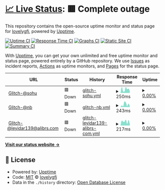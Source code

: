 # [📈 Live Status](https://lovelygfj.github.io/uptime): <!--live status--> **🟥 Complete outage**

This repository contains the open-source uptime monitor and status page for [lovelygfj](https://lovelygfj.github.io/uptime), powered by [Upptime](https://github.com/upptime/upptime).

[![Uptime CI](https://github.com/lovelygfj/uptime/workflows/Uptime%20CI/badge.svg)](https://github.com/lovelygfj/uptime/actions?query=workflow%3A%22Uptime+CI%22)
[![Response Time CI](https://github.com/lovelygfj/uptime/workflows/Response%20Time%20CI/badge.svg)](https://github.com/lovelygfj/uptime/actions?query=workflow%3A%22Response+Time+CI%22)
[![Graphs CI](https://github.com/lovelygfj/uptime/workflows/Graphs%20CI/badge.svg)](https://github.com/lovelygfj/uptime/actions?query=workflow%3A%22Graphs+CI%22)
[![Static Site CI](https://github.com/lovelygfj/uptime/workflows/Static%20Site%20CI/badge.svg)](https://github.com/lovelygfj/uptime/actions?query=workflow%3A%22Static+Site+CI%22)
[![Summary CI](https://github.com/lovelygfj/uptime/workflows/Summary%20CI/badge.svg)](https://github.com/lovelygfj/uptime/actions?query=workflow%3A%22Summary+CI%22)

With [Upptime](https://upptime.js.org), you can get your own unlimited and free uptime monitor and status page, powered entirely by a GitHub repository. We use [Issues](https://github.com/lovelygfj/uptime/issues) as incident reports, [Actions](https://github.com/lovelygfj/uptime/actions) as uptime monitors, and [Pages](https://lovelygfj.github.io/uptime) for the status page.

<!--start: status pages-->
<!-- This summary is generated by Upptime (https://github.com/upptime/upptime) -->
<!-- Do not edit this manually, your changes will be overwritten -->
<!-- prettier-ignore -->
| URL | Status | History | Response Time | Uptime |
| --- | ------ | ------- | ------------- | ------ |
| <img alt="" src="https://icons.duckduckgo.com/ip3/utopian-titanium-rain.glitch.me.ico" height="13"> [Glitch-@sohu](https://utopian-titanium-rain.glitch.me/) | 🟥 Down | [glitch-sohu.yml](https://github.com/lovelygfj/uptime/commits/HEAD/history/glitch-sohu.yml) | <details><summary><img alt="Response time graph" src="./graphs/glitch-sohu/response-time-week.png" height="20"> 250ms</summary><br><a href="https://lovelygfj.github.io/uptime/history/glitch-sohu"><img alt="Response time 1906" src="https://img.shields.io/endpoint?url=https%3A%2F%2Fraw.githubusercontent.com%2Flovelygfj%2Fuptime%2FHEAD%2Fapi%2Fglitch-sohu%2Fresponse-time.json"></a><br><a href="https://lovelygfj.github.io/uptime/history/glitch-sohu"><img alt="24-hour response time 126" src="https://img.shields.io/endpoint?url=https%3A%2F%2Fraw.githubusercontent.com%2Flovelygfj%2Fuptime%2FHEAD%2Fapi%2Fglitch-sohu%2Fresponse-time-day.json"></a><br><a href="https://lovelygfj.github.io/uptime/history/glitch-sohu"><img alt="7-day response time 250" src="https://img.shields.io/endpoint?url=https%3A%2F%2Fraw.githubusercontent.com%2Flovelygfj%2Fuptime%2FHEAD%2Fapi%2Fglitch-sohu%2Fresponse-time-week.json"></a><br><a href="https://lovelygfj.github.io/uptime/history/glitch-sohu"><img alt="30-day response time 244" src="https://img.shields.io/endpoint?url=https%3A%2F%2Fraw.githubusercontent.com%2Flovelygfj%2Fuptime%2FHEAD%2Fapi%2Fglitch-sohu%2Fresponse-time-month.json"></a><br><a href="https://lovelygfj.github.io/uptime/history/glitch-sohu"><img alt="1-year response time 1906" src="https://img.shields.io/endpoint?url=https%3A%2F%2Fraw.githubusercontent.com%2Flovelygfj%2Fuptime%2FHEAD%2Fapi%2Fglitch-sohu%2Fresponse-time-year.json"></a></details> | <details><summary><a href="https://lovelygfj.github.io/uptime/history/glitch-sohu">0.00%</a></summary><a href="https://lovelygfj.github.io/uptime/history/glitch-sohu"><img alt="All-time uptime 74.36%" src="https://img.shields.io/endpoint?url=https%3A%2F%2Fraw.githubusercontent.com%2Flovelygfj%2Fuptime%2FHEAD%2Fapi%2Fglitch-sohu%2Fuptime.json"></a><br><a href="https://lovelygfj.github.io/uptime/history/glitch-sohu"><img alt="24-hour uptime 0.00%" src="https://img.shields.io/endpoint?url=https%3A%2F%2Fraw.githubusercontent.com%2Flovelygfj%2Fuptime%2FHEAD%2Fapi%2Fglitch-sohu%2Fuptime-day.json"></a><br><a href="https://lovelygfj.github.io/uptime/history/glitch-sohu"><img alt="7-day uptime 0.00%" src="https://img.shields.io/endpoint?url=https%3A%2F%2Fraw.githubusercontent.com%2Flovelygfj%2Fuptime%2FHEAD%2Fapi%2Fglitch-sohu%2Fuptime-week.json"></a><br><a href="https://lovelygfj.github.io/uptime/history/glitch-sohu"><img alt="30-day uptime 0.00%" src="https://img.shields.io/endpoint?url=https%3A%2F%2Fraw.githubusercontent.com%2Flovelygfj%2Fuptime%2FHEAD%2Fapi%2Fglitch-sohu%2Fuptime-month.json"></a><br><a href="https://lovelygfj.github.io/uptime/history/glitch-sohu"><img alt="1-year uptime 74.36%" src="https://img.shields.io/endpoint?url=https%3A%2F%2Fraw.githubusercontent.com%2Flovelygfj%2Fuptime%2FHEAD%2Fapi%2Fglitch-sohu%2Fuptime-year.json"></a></details>
| <img alt="" src="https://icons.duckduckgo.com/ip3/brook-amethyst-arrow.glitch.me.ico" height="13"> [Glitch-@nb](https://brook-amethyst-arrow.glitch.me/) | 🟥 Down | [glitch-nb.yml](https://github.com/lovelygfj/uptime/commits/HEAD/history/glitch-nb.yml) | <details><summary><img alt="Response time graph" src="./graphs/glitch-nb/response-time-week.png" height="20"> 243ms</summary><br><a href="https://lovelygfj.github.io/uptime/history/glitch-nb"><img alt="Response time 2199" src="https://img.shields.io/endpoint?url=https%3A%2F%2Fraw.githubusercontent.com%2Flovelygfj%2Fuptime%2FHEAD%2Fapi%2Fglitch-nb%2Fresponse-time.json"></a><br><a href="https://lovelygfj.github.io/uptime/history/glitch-nb"><img alt="24-hour response time 100" src="https://img.shields.io/endpoint?url=https%3A%2F%2Fraw.githubusercontent.com%2Flovelygfj%2Fuptime%2FHEAD%2Fapi%2Fglitch-nb%2Fresponse-time-day.json"></a><br><a href="https://lovelygfj.github.io/uptime/history/glitch-nb"><img alt="7-day response time 243" src="https://img.shields.io/endpoint?url=https%3A%2F%2Fraw.githubusercontent.com%2Flovelygfj%2Fuptime%2FHEAD%2Fapi%2Fglitch-nb%2Fresponse-time-week.json"></a><br><a href="https://lovelygfj.github.io/uptime/history/glitch-nb"><img alt="30-day response time 252" src="https://img.shields.io/endpoint?url=https%3A%2F%2Fraw.githubusercontent.com%2Flovelygfj%2Fuptime%2FHEAD%2Fapi%2Fglitch-nb%2Fresponse-time-month.json"></a><br><a href="https://lovelygfj.github.io/uptime/history/glitch-nb"><img alt="1-year response time 2199" src="https://img.shields.io/endpoint?url=https%3A%2F%2Fraw.githubusercontent.com%2Flovelygfj%2Fuptime%2FHEAD%2Fapi%2Fglitch-nb%2Fresponse-time-year.json"></a></details> | <details><summary><a href="https://lovelygfj.github.io/uptime/history/glitch-nb">0.00%</a></summary><a href="https://lovelygfj.github.io/uptime/history/glitch-nb"><img alt="All-time uptime 73.72%" src="https://img.shields.io/endpoint?url=https%3A%2F%2Fraw.githubusercontent.com%2Flovelygfj%2Fuptime%2FHEAD%2Fapi%2Fglitch-nb%2Fuptime.json"></a><br><a href="https://lovelygfj.github.io/uptime/history/glitch-nb"><img alt="24-hour uptime 0.00%" src="https://img.shields.io/endpoint?url=https%3A%2F%2Fraw.githubusercontent.com%2Flovelygfj%2Fuptime%2FHEAD%2Fapi%2Fglitch-nb%2Fuptime-day.json"></a><br><a href="https://lovelygfj.github.io/uptime/history/glitch-nb"><img alt="7-day uptime 0.00%" src="https://img.shields.io/endpoint?url=https%3A%2F%2Fraw.githubusercontent.com%2Flovelygfj%2Fuptime%2FHEAD%2Fapi%2Fglitch-nb%2Fuptime-week.json"></a><br><a href="https://lovelygfj.github.io/uptime/history/glitch-nb"><img alt="30-day uptime 0.00%" src="https://img.shields.io/endpoint?url=https%3A%2F%2Fraw.githubusercontent.com%2Flovelygfj%2Fuptime%2FHEAD%2Fapi%2Fglitch-nb%2Fuptime-month.json"></a><br><a href="https://lovelygfj.github.io/uptime/history/glitch-nb"><img alt="1-year uptime 73.72%" src="https://img.shields.io/endpoint?url=https%3A%2F%2Fraw.githubusercontent.com%2Flovelygfj%2Fuptime%2FHEAD%2Fapi%2Fglitch-nb%2Fuptime-year.json"></a></details>
| <img alt="" src="https://icons.duckduckgo.com/ip3/lively-pitch-runner.glitch.me.ico" height="13"> [Glitch-@leyidar139@alibrs.com](https://lively-pitch-runner.glitch.me/) | 🟥 Down | [glitch-leyidar139-alibrs-com.yml](https://github.com/lovelygfj/uptime/commits/HEAD/history/glitch-leyidar139-alibrs-com.yml) | <details><summary><img alt="Response time graph" src="./graphs/glitch-leyidar139-alibrs-com/response-time-week.png" height="20"> 217ms</summary><br><a href="https://lovelygfj.github.io/uptime/history/glitch-leyidar139-alibrs-com"><img alt="Response time 1714" src="https://img.shields.io/endpoint?url=https%3A%2F%2Fraw.githubusercontent.com%2Flovelygfj%2Fuptime%2FHEAD%2Fapi%2Fglitch-leyidar139-alibrs-com%2Fresponse-time.json"></a><br><a href="https://lovelygfj.github.io/uptime/history/glitch-leyidar139-alibrs-com"><img alt="24-hour response time 93" src="https://img.shields.io/endpoint?url=https%3A%2F%2Fraw.githubusercontent.com%2Flovelygfj%2Fuptime%2FHEAD%2Fapi%2Fglitch-leyidar139-alibrs-com%2Fresponse-time-day.json"></a><br><a href="https://lovelygfj.github.io/uptime/history/glitch-leyidar139-alibrs-com"><img alt="7-day response time 217" src="https://img.shields.io/endpoint?url=https%3A%2F%2Fraw.githubusercontent.com%2Flovelygfj%2Fuptime%2FHEAD%2Fapi%2Fglitch-leyidar139-alibrs-com%2Fresponse-time-week.json"></a><br><a href="https://lovelygfj.github.io/uptime/history/glitch-leyidar139-alibrs-com"><img alt="30-day response time 240" src="https://img.shields.io/endpoint?url=https%3A%2F%2Fraw.githubusercontent.com%2Flovelygfj%2Fuptime%2FHEAD%2Fapi%2Fglitch-leyidar139-alibrs-com%2Fresponse-time-month.json"></a><br><a href="https://lovelygfj.github.io/uptime/history/glitch-leyidar139-alibrs-com"><img alt="1-year response time 1714" src="https://img.shields.io/endpoint?url=https%3A%2F%2Fraw.githubusercontent.com%2Flovelygfj%2Fuptime%2FHEAD%2Fapi%2Fglitch-leyidar139-alibrs-com%2Fresponse-time-year.json"></a></details> | <details><summary><a href="https://lovelygfj.github.io/uptime/history/glitch-leyidar139-alibrs-com">0.00%</a></summary><a href="https://lovelygfj.github.io/uptime/history/glitch-leyidar139-alibrs-com"><img alt="All-time uptime 75.10%" src="https://img.shields.io/endpoint?url=https%3A%2F%2Fraw.githubusercontent.com%2Flovelygfj%2Fuptime%2FHEAD%2Fapi%2Fglitch-leyidar139-alibrs-com%2Fuptime.json"></a><br><a href="https://lovelygfj.github.io/uptime/history/glitch-leyidar139-alibrs-com"><img alt="24-hour uptime 0.00%" src="https://img.shields.io/endpoint?url=https%3A%2F%2Fraw.githubusercontent.com%2Flovelygfj%2Fuptime%2FHEAD%2Fapi%2Fglitch-leyidar139-alibrs-com%2Fuptime-day.json"></a><br><a href="https://lovelygfj.github.io/uptime/history/glitch-leyidar139-alibrs-com"><img alt="7-day uptime 0.00%" src="https://img.shields.io/endpoint?url=https%3A%2F%2Fraw.githubusercontent.com%2Flovelygfj%2Fuptime%2FHEAD%2Fapi%2Fglitch-leyidar139-alibrs-com%2Fuptime-week.json"></a><br><a href="https://lovelygfj.github.io/uptime/history/glitch-leyidar139-alibrs-com"><img alt="30-day uptime 0.00%" src="https://img.shields.io/endpoint?url=https%3A%2F%2Fraw.githubusercontent.com%2Flovelygfj%2Fuptime%2FHEAD%2Fapi%2Fglitch-leyidar139-alibrs-com%2Fuptime-month.json"></a><br><a href="https://lovelygfj.github.io/uptime/history/glitch-leyidar139-alibrs-com"><img alt="1-year uptime 75.10%" src="https://img.shields.io/endpoint?url=https%3A%2F%2Fraw.githubusercontent.com%2Flovelygfj%2Fuptime%2FHEAD%2Fapi%2Fglitch-leyidar139-alibrs-com%2Fuptime-year.json"></a></details>

<!--end: status pages-->

[**Visit our status website →**](https://lovelygfj.github.io/uptime)

## 📄 License

- Powered by: [Upptime](https://github.com/upptime/upptime)
- Code: [MIT](./LICENSE) © [lovelygfj](https://lovelygfj.github.io/uptime)
- Data in the `./history` directory: [Open Database License](https://opendatacommons.org/licenses/odbl/1-0/)
